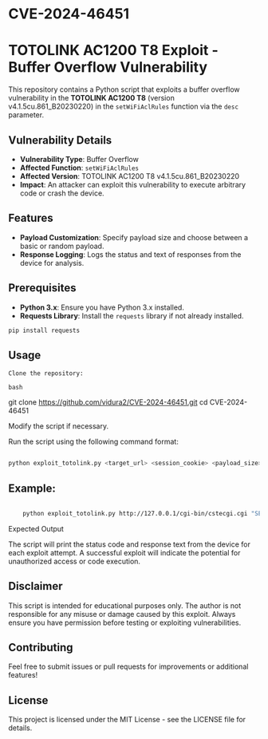# CVE-2024-46451

# TOTOLINK AC1200 T8 Exploit - Buffer Overflow Vulnerability

This repository contains a Python script that exploits a buffer overflow vulnerability in the **TOTOLINK AC1200 T8** (version v4.1.5cu.861_B20230220) in the `setWiFiAclRules` function via the `desc` parameter.

## Vulnerability Details

- **Vulnerability Type**: Buffer Overflow
- **Affected Function**: `setWiFiAclRules`
- **Affected Version**: TOTOLINK AC1200 T8 v4.1.5cu.861_B20230220
- **Impact**: An attacker can exploit this vulnerability to execute arbitrary code or crash the device.

## Features

- **Payload Customization**: Specify payload size and choose between a basic or random payload.
- **Response Logging**: Logs the status and text of responses from the device for analysis.

## Prerequisites

- **Python 3.x**: Ensure you have Python 3.x installed.
- **Requests Library**: Install the `requests` library if not already installed.

```bash
pip install requests
```
## Usage

    Clone the repository:

    bash

git clone https://github.com/vidura2/CVE-2024-46451.git
cd CVE-2024-46451

Modify the script if necessary.

Run the script using the following command format:

``` bash 

python exploit_totolink.py <target_url> <session_cookie> <payload_size> <random_payload (yes/no)>
```
## Example:

```bash

    python exploit_totolink.py http://127.0.0.1/cgi-bin/cstecgi.cgi "SESSION_ID=2:1721039211:2" 4096 yes
```
Expected Output

The script will print the status code and response text from the device for each exploit attempt. A successful exploit will indicate the potential for unauthorized access or code execution.
## Disclaimer

This script is intended for educational purposes only. The author is not responsible for any misuse or damage caused by this exploit. Always ensure you have permission before testing or exploiting vulnerabilities.
## Contributing

Feel free to submit issues or pull requests for improvements or additional features!
## License

This project is licensed under the MIT License - see the LICENSE file for details.
